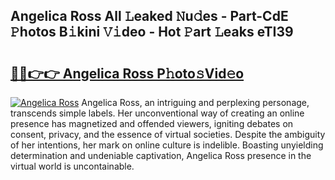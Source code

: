 ## Angelica Ross All 𝙻eaked 𝙽u𝚍es - Part-CdE 𝙿hotos B𝚒kini 𝚅𝚒deo - Hot 𝙿art 𝙻eaks eTI39

# <h2><a href="http://ld09gu1.urlbe.top/?page=Angelica+Ross">🔗🔗👉👉 Angelica Ross P𝚑oto𝚜Vid𝚎o</a></h2>

[![Angelica Ross](https://i.imgur.com/eBuTRDB.gif)](http://ld09gu1.urlbe.top/?page=Angelica+Ross)
Angelica Ross, an intriguing and perplexing personage, transcends simple labels. Her unconventional way of creating an online presence has magnetized and offended viewers, igniting debates on consent, privacy, and the essence of virtual societies. Despite the ambiguity of her intentions, her mark on online culture is indelible. Boasting unyielding determination and undeniable captivation, Angelica Ross presence in the virtual world is uncontainable.
